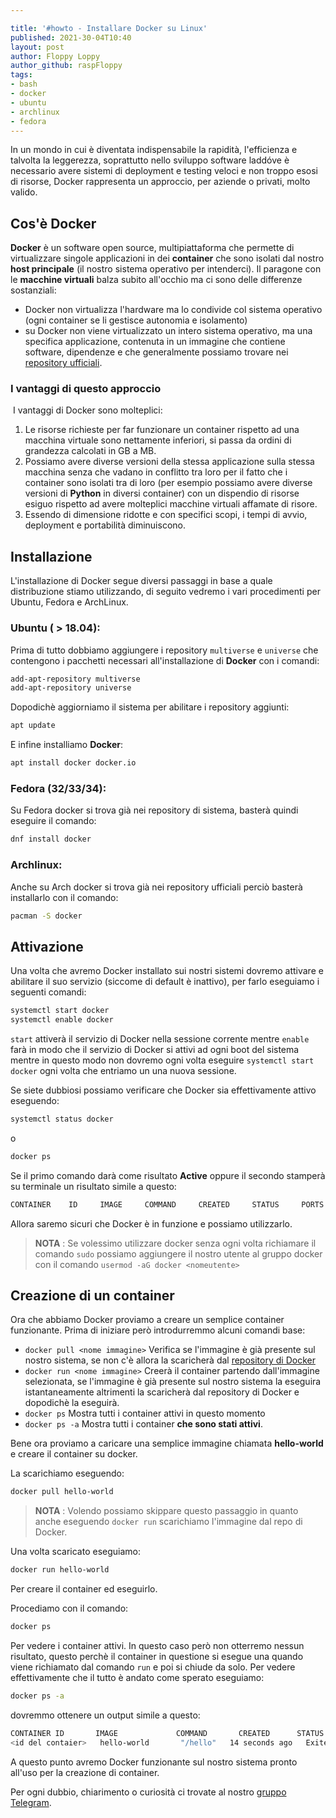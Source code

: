 ```yaml
---

title: '#howto - Installare Docker su Linux'
published: 2021-30-04T10:40
layout: post
author: Floppy Loppy
author_github: raspFloppy
tags:
- bash
- docker
- ubuntu
- archlinux
- fedora
---
```



In un mondo in cui è diventata indispensabile la rapidità, l'efficienza e talvolta la leggerezza, soprattutto nello sviluppo software laddóve è necessario avere sistemi di deployment e testing veloci e non troppo esosi di risorse, Docker rappresenta un approccio, per aziende o privati, molto valido.

## Cos'è Docker

**Docker** è un software open source, multipiattaforma che permette di virtualizzare singole applicazioni in dei **container** che sono isolati dal nostro **host principale** (il nostro sistema operativo per intenderci).
Il paragone con le **macchine virtuali** balza subito all'occhio ma ci sono delle differenze sostanziali:
- Docker non virtualizza l'hardware ma lo condivide col sistema operativo (ogni container se li gestisce autonomia e isolamento)
- su Docker non viene virtualizzato un intero sistema operativo, ma una specifica applicazione, contenuta in un immagine che contiene software, dipendenze e che generalmente possiamo trovare nei [repository ufficiali](https://hub.docker.com/).

### I vantaggi di questo approccio

 I vantaggi di Docker sono molteplici:

1.  Le risorse richieste per far funzionare un container rispetto ad una macchina virtuale sono nettamente inferiori, si passa da ordini di grandezza calcolati in GB a MB.
2.  Possiamo avere diverse versioni della stessa applicazione sulla stessa macchina senza che vadano in conflitto tra loro per il fatto che i container sono isolati tra di loro (per esempio possiamo avere diverse versioni di **Python** in diversi container) con un dispendio di risorse esiguo rispetto ad avere molteplici macchine virtuali affamate di risore.
3.  Essendo di dimensione ridotte e con specifici scopi, i tempi di avvio, deployment e portabilità diminuiscono.

## Installazione

L'installazione di Docker segue diversi passaggi in base a quale distribuzione stiamo utilizzando, di seguito vedremo i vari procedimenti per Ubuntu, Fedora e ArchLinux.

### Ubuntu ( > 18.04):

Prima di tutto dobbiamo aggiungere i repository `multiverse` e `universe` che contengono i pacchetti necessari all'installazione di **Docker** con i comandi:

```bash
add-apt-repository multiverse
add-apt-repository universe
```

Dopodichè aggiorniamo il sistema per abilitare i repository aggiunti:

```bash
apt update
```

E infine installiamo **Docker**:

```bash
apt install docker docker.io
```

### Fedora (32/33/34):

Su Fedora docker si trova già nei repository di sistema, basterà quindi eseguire il comando:

```bash
dnf install docker
```

### Archlinux:

Anche su Arch docker si trova già nei repository ufficiali perciò basterà installarlo con il comando:

```bash
pacman -S docker
```

## Attivazione

Una volta che avremo Docker installato sui nostri sistemi dovremo attivare e abilitare il suo servizio (siccome di default è inattivo), per farlo eseguiamo i seguenti comandi:

```bash
systemctl start docker
systemctl enable docker
```

`start` attiverà il servizio di Docker nella sessione corrente mentre `enable` farà in modo che il servizio di Docker si attivi ad ogni boot del sistema mentre in questo modo non dovremo ogni volta eseguire `systemctl start docker` ogni volta che entriamo un una nuova sessione.

Se siete dubbiosi possiamo verificare che Docker sia effettivamente attivo eseguendo:

```bash
systemctl status docker
```

o

```bash
docker ps
```

Se il primo comando darà come risultato **Active** oppure il secondo stamperà su terminale un risultato simile a questo:

```bash
CONTAINER    ID     IMAGE     COMMAND     CREATED     STATUS     PORTS     NAMES
```

Allora saremo sicuri che Docker è in funzione e possiamo utilizzarlo.

> **NOTA** :
> Se volessimo utilizzare docker senza ogni volta richiamare il comando `sudo` possiamo aggiungere
> il nostro utente al gruppo docker con il comando `usermod -aG docker <nomeutente>`

## Creazione di un container

Ora che abbiamo Docker proviamo a creare un semplice container funzionante.
Prima di iniziare però introdurremmo alcuni comandi base:

- `docker pull <nome immagine>` Verifica se l'immagine è già presente sul nostro sistema, se non c'è allora la scaricherà dal [repository di Docker](https://hub.docker.com/)
- `docker run <nome immagine>` Creerà il container partendo dall'immagine selezionata, se l'immagine è già presente sul nostro sistema la eseguira istantaneamente altrimenti la scaricherà dal repository di Docker e dopodichè la eseguirà.
- `docker ps` Mostra tutti i container attivi in questo momento
- `docker ps -a` Mostra tutti i container **che sono stati attivi**.

Bene ora proviamo a caricare una semplice immagine chiamata **hello-world** e creare il container su docker.

La scarichiamo eseguendo:

```bash
docker pull hello-world
```

> **NOTA** :
> Volendo possiamo skippare questo passaggio in quanto anche eseguendo `docker run` scarichiamo l'immagine dal repo di Docker.

Una volta scaricato eseguiamo:

```bash
docker run hello-world
```
Per creare il container ed eseguirlo.

Procediamo con il comando:

```bash
docker ps
```
Per vedere i container attivi.
In questo caso però non otterremo nessun risultato, questo perchè il container in questione si esegue una quando viene richiamato dal comando `run` e poi si chiude da solo.
Per vedere effettivamente che il tutto è andato come sperato eseguiamo:

```bash
docker ps -a
```

dovremmo ottenere un output simile a questo:

```bash
CONTAINER ID       IMAGE             COMMAND       CREATED      STATUS        PORTS         NAMES
<id del contaier>   hello-world       "/hello"   14 seconds ago   Exited (0) 13 seconds ago <nome container>
```



A questo punto avremo Docker funzionante sul nostro sistema pronto all'uso per la creazione di container.

Per ogni dubbio, chiarimento o curiosità ci trovate al nostro [gruppo Telegram](https://t.me/linuxpeople).
